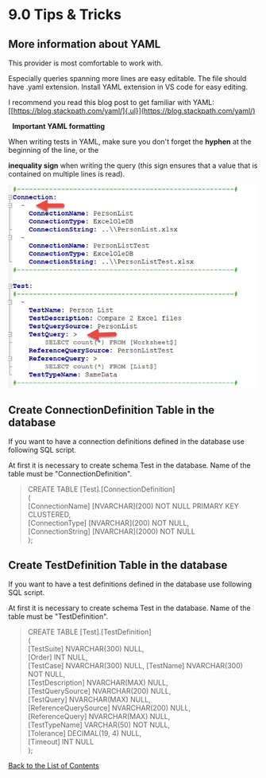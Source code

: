# 9.0 Tips & Tricks

## More information about YAML

This provider is most comfortable to work with.

Especially queries spanning more lines are easy editable. The file
should have .yaml extension. Install YAML extension in VS code for easy
editing.

I recommend you read this blog post to get familiar with YAML:
[[https://blog.stackpath.com/yaml/]{.ul}](https://blog.stackpath.com/yaml/)

 
**Important YAML formatting**

When writing tests in YAML, make sure you don\'t forget the **hyphen**
at the beginning of the line, or the

**inequality sign** when writing the query (this sign ensures that a
value that is contained on multiple lines is read).

![Yaml](Images/media/image40.png)

## Create ConnectionDefinition Table in the database

If you want to have a connection definitions defined in the database use
following SQL script.

At first it is necessary to create schema Test in the database. Name of
the table must be \"ConnectionDefinition\".

> CREATE TABLE \[Test\].\[ConnectionDefinition\]  
> (  
> \[ConnectionName\] \[NVARCHAR\](200) NOT NULL PRIMARY KEY CLUSTERED,  
> \[ConnectionType\] \[NVARCHAR\](200) NOT NULL,  
> \[ConnectionString\] \[NVARCHAR\](2000) NOT NULL  
> );  

##  Create TestDefinition Table in the database

If you want to have a test definitions defined in the database use
following SQL script.

At first it is necessary to create schema Test in the database. Name of
the table must be \"TestDefinition\".

> CREATE TABLE \[Test\].\[TestDefinition\]  
> (  
> \[TestSuite\] NVARCHAR(300) NULL,  
> \[Order\] INT NULL,  
> \[TestCase\] NVARCHAR(300) NULL, 
> \[TestName\] NVARCHAR(300) NOT NULL,  
> \[TestDescription\] NVARCHAR(MAX) NULL,  
> \[TestQuerySource\] NVARCHAR(200) NULL,  
> \[TestQuery\] NVARCHAR(MAX) NULL,  
> \[ReferenceQuerySource\] NVARCHAR(200) NULL,  
> \[ReferenceQuery\] NVARCHAR(MAX) NULL,  
> \[TestTypeName\] VARCHAR(50) NOT NULL,  
> \[Tolerance\] DECIMAL(19, 4) NULL,  
> \[Timeout\] INT NULL  
> );

[Back to the List of Contents](0.&#32;List&#32;of&#32;Contents.md)  